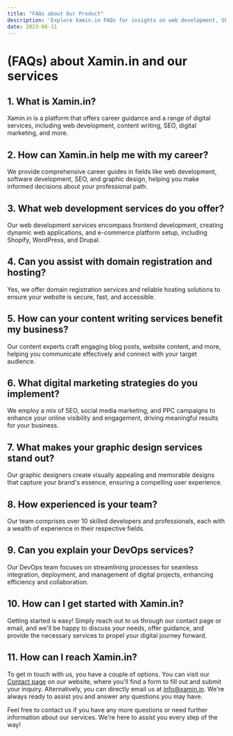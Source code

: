 ```yaml
---
title: "FAQs about Our Product"
description: 'Explore Xamin.in FAQs for insights on web development, SEO, content writing, and more. Your key to understanding our diverse digital services awaits.'
date: 2023-08-11
---
```


# (FAQs) about Xamin.in and our services

##  1. What is Xamin.in?
Xamin.in is a platform that offers career guidance and a range of digital services, including web development, content writing, SEO, digital marketing, and more.

##  2. How can Xamin.in help me with my career?
We provide comprehensive career guides in fields like web development, software development, SEO, and graphic design, helping you make informed decisions about your professional path.

## 3. What web development services do you offer?
Our web development services encompass frontend development, creating dynamic web applications, and e-commerce platform setup, including Shopify, WordPress, and Drupal.

## 4. Can you assist with domain registration and hosting?
Yes, we offer domain registration services and reliable hosting solutions to ensure your website is secure, fast, and accessible.

## 5. How can your content writing services benefit my business?
Our content experts craft engaging blog posts, website content, and more, helping you communicate effectively and connect with your target audience.

## 6. What digital marketing strategies do you implement?
We employ a mix of SEO, social media marketing, and PPC campaigns to enhance your online visibility and engagement, driving meaningful results for your business.

## 7. What makes your graphic design services stand out?
Our graphic designers create visually appealing and memorable designs that capture your brand's essence, ensuring a compelling user experience.

## 8. How experienced is your team?
Our team comprises over 10 skilled developers and professionals, each with a wealth of experience in their respective fields.

## 9. Can you explain your DevOps services?
Our DevOps team focuses on streamlining processes for seamless integration, deployment, and management of digital projects, enhancing efficiency and collaboration.

## 10. How can I get started with Xamin.in?
Getting started is easy! Simply reach out to us through our contact page or email, and we'll be happy to discuss your needs, offer guidance, and provide the necessary services to propel your digital journey forward.

## 11. How can I reach Xamin.in?
To get in touch with us, you have a couple of options. You can visit our [Contact page](</contact>) on our website, where you'll find a form to fill out and submit your inquiry. Alternatively, you can directly email us at [info@xamin.in](<mailto:info@xamin.in>). We're always ready to assist you and answer any questions you may have.

Feel free to contact us if you have any more questions or need further information about our services. We're here to assist you every step of the way!
